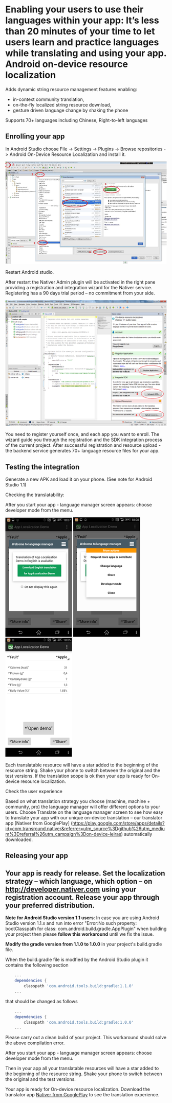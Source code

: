 Enabling your users to use their languages within your app: It’s less than 20 minutes of your time to let users learn and practice languages while translating and using your app.
Android on-device resource localization
=======================================

Adds dynamic string resource management features enabling:

* in-context community translation,
* on-the-fly localized string resource download,
* gesture driven language change by shaking the phone

Supports 70+ languages including Chinese, Right-to-left languages

Enrolling your app
------------
In Android Studio choose File -> Settings -> Plugins -> Browse repositories -> Android On-Device Resource Localization and install it. 

![](./doc/images/1_install_plugin.png)

Restart Android studio.

After restart the Nativer Admin plugin will be activated in the right pane providing a registration and integration wizard for the Nativer service. Registering has a 90 days trial period – no commitment from your side. 

![](./doc/images/4_register_new_account_2.png)

You need to register yourself once, and each app you want to enroll. The wizard guide you through the registration and the SDK integration process of the current project. After successful registration and resource upload - the backend service generates 70+ language resource files for your app.

Testing the integration
------------
Generate a new APK and load it on your phone. (See note for Android Studio 1.1)

Checking the translatability: 

After you start your app - language manager screen appears: choose developer mode from the menu.

![](./doc/images/6_welcome_ui.png)
![](./doc/images/7_welcome_ui_2.png)
![](./doc/images/8_pseudo_translation.png)

Each translatable resource will have a star added to the beginning of the resource string. Shake your phone to switch between the original and the test versions. If the translation scope is ok then your app is ready for On-device resource localization. 

Check the user experience

Based on what translation strategy you choose  (machine, machine + community, pro) the language manager will offer different options to your users. Choose Translate on the language manager screen to see how easy to translate your app with our unique on-device translation – our translator app [Nativer from GooglePlay] (https://play.google.com/store/apps/details?id=com.transround.nativer&referrer=utm_source%3Dgithub%26utm_medium%3Dreferral%26utm_campaign%3Don-device-leiras) automatically downloaded.

Releasing your app
------------
Your app is ready for release. Set the localization strategy – which language, which option – on http://developer.nativer.com using your registration account. Release your app through your preferred distribution.
------------


**Note for Android Studio version 1.1 users**: 
In case you are using Android Studio version 1.1.x and run into error "Error:No such property: bootClasspath for class: com.android.build.gradle.AppPlugin" when building your project then please **follow this workaround** until we fix the issue.

**Modify the gradle version from 1.1.0 to 1.0.0** in your project's build.gradle file.

When the build.gradle file is modfied by the Android Studio plugin it contains the following section

```groovy
    ...
    dependencies {
        classpath 'com.android.tools.build:gradle:1.1.0'
    ...
```

that should be changed as follows

```groovy
    ...
    dependencies {
        classpath 'com.android.tools.build:gradle:1.0.0'
    ...
```

Please carry out a clean build of your project. This workaround should solve the above compilation error.

After you start your app - language manager screen appears: choose developer mode from the menu.




Then in your app all your translatable resources will have a star added to the beginning of the resource string. 
Shake your phone to switch between the original and the test versions. 

Your app is ready for On-device resource localization.
Download the translator app [Nativer from GooglePlay](https://play.google.com/store/apps/details?id=com.transround.nativer&referrer=utm_source%3Dgithub%26utm_medium%3Dreferral%26utm_campaign%3Don-device-leiras) to see the translation experience. 



